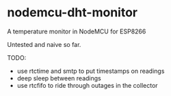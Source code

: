 # nodemcu-dht-monitor
A temperature monitor in NodeMCU for ESP8266

Untested and naive so far.

TODO:

  - use rtctime and smtp to put timestamps on readings
  - deep sleep between readings
  - use rtcfifo to ride through outages in the collector
